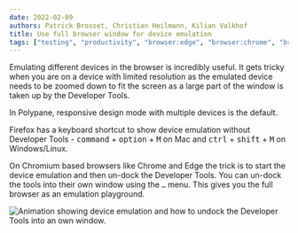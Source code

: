 ```yaml
---
date: 2022-02-09
authors: Patrick Brosset, Christian Heilmann, Kilian Valkhof
title: Use full browser window for device emulation
tags: ["testing", "productivity", "browser:edge", "browser:chrome", "browser:firefox", "browser:polypane"]
---
```

Emulating different devices in the browser is incredibly useful. It gets tricky when you are on a device with limited resolution as the emulated device needs to be zoomed down to fit the screen as a large part of the window is taken up by the Developer Tools.

In Polypane, responsive design mode with multiple devices is the default.

Firefox has a keyboard shortcut to show device emulation without Developer Tools - <kbd>command</kbd> + <kbd>option</kbd> + <kbd>M</kbd> on Mac and <kbd>ctrl</kbd> + <kbd>shift</kbd> + <kbd>M</kbd> on Windows/Linux.

On Chromium based browsers like Chrome and Edge the trick is to start the device emulation and then un-dock the Developer Tools. You can un-dock the tools into their own window using the `…` menu. This gives you the full browser as an emulation playground.

![Animation showing device emulation and how to undock the Developer Tools into an own window.](../../assets/img/use-full-browser-for-device-emulation.gif)
